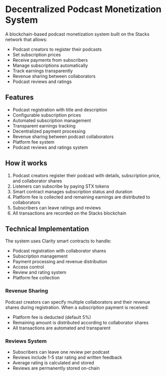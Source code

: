 # Decentralized Podcast Monetization System

A blockchain-based podcast monetization system built on the Stacks network that allows:

- Podcast creators to register their podcasts
- Set subscription prices
- Receive payments from subscribers
- Manage subscriptions automatically
- Track earnings transparently
- Revenue sharing between collaborators
- Podcast reviews and ratings

## Features

- Podcast registration with title and description
- Configurable subscription prices
- Automated subscription management
- Transparent earnings tracking
- Decentralized payment processing
- Revenue sharing between podcast collaborators
- Platform fee system
- Podcast reviews and ratings system

## How it works

1. Podcast creators register their podcast with details, subscription price, and collaborator shares
2. Listeners can subscribe by paying STX tokens
3. Smart contract manages subscription status and duration
4. Platform fee is collected and remaining earnings are distributed to collaborators
5. Subscribers can leave ratings and reviews
6. All transactions are recorded on the Stacks blockchain

## Technical Implementation

The system uses Clarity smart contracts to handle:
- Podcast registration with collaborator shares
- Subscription management
- Payment processing and revenue distribution
- Access control
- Review and rating system
- Platform fee collection

### Revenue Sharing
Podcast creators can specify multiple collaborators and their revenue shares during registration. When a subscription payment is received:
- Platform fee is deducted (default 5%)
- Remaining amount is distributed according to collaborator shares
- All transactions are automated and transparent

### Reviews System
- Subscribers can leave one review per podcast
- Reviews include 1-5 star rating and written feedback
- Average rating is calculated and stored
- Reviews are permanently stored on-chain
